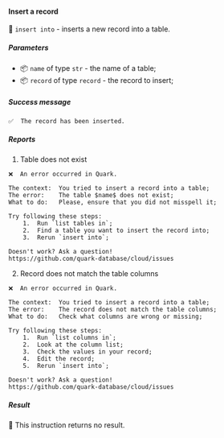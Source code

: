 #### Insert a record

🔧 `insert into` - inserts a new record into a table.

##### Parameters

* 📦 `name` of type `str` - the name of a table;
* 📦 `record` of type `record` - the record to insert;

<!-- or...
🚫 This instruction takes no parameters.
-->

##### Success message

```
✅  The record has been inserted.
```

##### Reports

1. Table does not exist
```
❌  An error occurred in Quark.

The context:  You tried to insert a record into a table;
The error:    The table $name$ does not exist;
What to do:   Please, ensure that you did not misspell it;

Try following these steps:
    1.  Run `list tables in`;
    2.  Find a table you want to insert the record into;
    3.  Rerun `insert into`;

Doesn't work? Ask a question!
https://github.com/quark-database/cloud/issues
```

2. Record does not match the table columns
```
❌  An error occurred in Quark.

The context:  You tried to insert a record into a table;
The error:    The record does not match the table columns;
What to do:   Check what columns are wrong or missing;

Try following these steps:
    1.  Run `list columns in`;
    2.  Look at the column list;
    3.  Check the values in your record;
    4.  Edit the record;
    5.  Rerun `insert into`;

Doesn't work? Ask a question!
https://github.com/quark-database/cloud/issues
```

##### Result

🚫 This instruction returns no result.